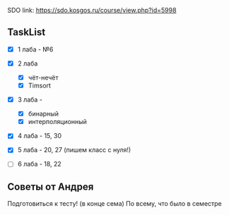 SDO link: https://sdo.kosgos.ru/course/view.php?id=5998

## TaskList
- [x] 1 лаба - №6
- [x] 2 лаба
  - [x] чёт-нечёт
  - [x]  Timsort
- [x] 3 лаба -
  - [x] бинарный
  - [x] интерполяционный
- [x] 4 лаба - 15, 30
- [x] 5 лаба - 20, 27 (пишем класс с нуля!)
- [ ] 6 лаба - 18, 22


## Советы от Андрея
Подготовиться к тесту! (в конце сема)
По всему, что было в семестре 
